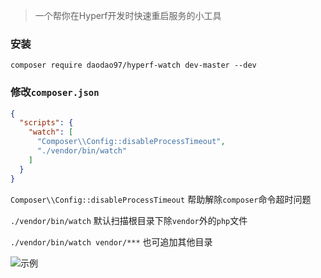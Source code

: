 > 一个帮你在Hyperf开发时快速重启服务的小工具
### 安装
```shell
composer require daodao97/hyperf-watch dev-master --dev
```
### 修改`composer.json`
```json
{
  "scripts": {
    "watch": [
      "Composer\\Config::disableProcessTimeout",
      "./vendor/bin/watch"
    ]
  }
}
```
`Composer\\Config::disableProcessTimeout` 帮助解除`composer`命令超时问题

`./vendor/bin/watch` 默认扫描根目录下除`vendor`外的`php`文件

`./vendor/bin/watch vendor/***` 也可追加其他目录

![示例](https://cdn.jsdelivr.net/gh/daodao97/FigureBed@master/uPic/cghggR.png)
